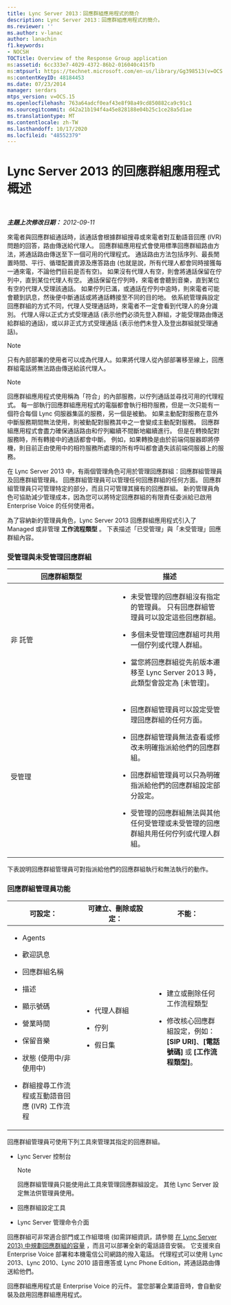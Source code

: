 ```yaml
---
title: Lync Server 2013：回應群組應用程式的簡介
description: Lync Server 2013：回應群組應用程式的簡介。
ms.reviewer: ''
ms.author: v-lanac
author: lanachin
f1.keywords:
- NOCSH
TOCTitle: Overview of the Response Group application
ms:assetid: 6cc333e7-4029-4372-86b2-016040c415fb
ms:mtpsurl: https://technet.microsoft.com/en-us/library/Gg398513(v=OCS.15)
ms:contentKeyID: 48184453
ms.date: 07/23/2014
manager: serdars
mtps_version: v=OCS.15
ms.openlocfilehash: 763a64adcf0eaf43e8f98a49cd850882ca9c91c1
ms.sourcegitcommit: d42a21b194f4a45e828188e04b25c1ce28a5d1ae
ms.translationtype: MT
ms.contentlocale: zh-TW
ms.lasthandoff: 10/17/2020
ms.locfileid: "48552379"
---
```

# <a name="overview-of-the-response-group-application-in-lync-server-2013"></a>Lync Server 2013 的回應群組應用程式概述

<div data-xmlns="http://www.w3.org/1999/xhtml">

<div class="topic" data-xmlns="http://www.w3.org/1999/xhtml" data-msxsl="urn:schemas-microsoft-com:xslt" data-cs="https://msdn.microsoft.com/">

<div data-asp="https://msdn2.microsoft.com/asp">



</div>

<div id="mainSection">

<div id="mainBody">

<span> </span>

_**主題上次修改日期：** 2012-09-11_

來電者與回應群組通話時，該通話會根據群組搜尋或來電者對互動語音回應 (IVR) 問題的回答，路由傳送給代理人。 回應群組應用程式會使用標準回應群組路由方法，將通話路由傳送至下一個可用的代理程式。 通話路由方法包括序列、最長閒置時間、平行、循環配置資源及應答路由 (也就是說，所有代理人都會同時接獲每一通來電，不論他們目前是否有空)。 如果沒有代理人有空，則會將通話保留在佇列中，直到某位代理人有空。 通話保留在佇列時，來電者會聽到音樂，直到某位有空的代理人受理該通話。 如果佇列已滿，或通話在佇列中逾時，則來電者可能會聽到訊息，然後便中斷通話或將通話轉接至不同的目的地。 依系統管理員設定回應群組的方式不同，代理人受理通話時，來電者不一定會看到代理人的身分識別。 代理人得以正式方式受理通話 (表示他們必須先登入群組，才能受理路由傳送給群組的通話)，或以非正式方式受理通話 (表示他們未登入及登出群組就受理通話)。

<div>


> [!NOTE]  
> 只有內部部署的使用者可以成為代理人。如果將代理人從內部部署移至線上，回應群組電話將無法路由傳送給該代理人。



</div>

<div>


> [!NOTE]  
> 回應群組應用程式使用稱為「符合」的內部服務，以佇列通話並尋找可用的代理程式。 每一部執行回應群組應用程式的電腦都會執行相符服務，但是一次只能有一個符合每個 Lync 伺服器集區的服務，另一個是被動。 如果主動配對服務在意外中斷服務期間無法使用，則被動配對服務其中之一會變成主動配對服務。 回應群組應用程式會盡力確保通話路由和佇列繼續不間斷地繼續進行。 但是在轉換配對服務時，所有轉接中的通話都會中斷。 例如，如果轉換是由於前端伺服器即將停機，則目前正由使用中的相符服務所處理的所有呼叫都會遺失該前端伺服器上的服務。



</div>

在 Lync Server 2013 中，有兩個管理角色可用於管理回應群組：回應群組管理員及回應群組管理員。 回應群組管理員可以管理任何回應群組的任何方面。 回應群組管理員只可管理特定的部分，而且只可管理其擁有的回應群組。 新的管理員角色可協助減少管理成本，因為您可以將特定回應群組的有限責任委派給已啟用 Enterprise Voice 的任何使用者。

為了容納新的管理員角色，Lync Server 2013 回應群組應用程式引入了 Managed 或非管理 **工作流程類型** 。 下表描述「已受管理」與「未受管理」回應群組內容。

### <a name="managed-and-unmanaged-response-groups"></a>受管理與未受管理回應群組

<table>
<colgroup>
<col style="width: 50%" />
<col style="width: 50%" />
</colgroup>
<thead>
<tr class="header">
<th>回應群組類型</th>
<th>描述</th>
</tr>
</thead>
<tbody>
<tr class="odd">
<td><p>非 託管</p></td>
<td><ul>
<li><p>未受管理的回應群組沒有指定的管理員。 只有回應群組管理員可以設定這些回應群組。</p></li>
<li><p>多個未受管理回應群組可共用一個佇列或代理人群組。</p></li>
<li><p>當您將回應群組從先前版本遷移至 Lync Server 2013 時，此類型會設定為 [未管理]。</p></li>
</ul></td>
</tr>
<tr class="even">
<td><p>受管理</p></td>
<td><ul>
<li><p>回應群組管理員可以設定受管理回應群組的任何方面。</p></li>
<li><p>回應群組管理員無法查看或修改未明確指派給他們的回應群組。</p></li>
<li><p>回應群組管理員可以只為明確指派給他們的回應群組設定部分設定。</p></li>
<li><p>受管理的回應群組無法與其他任何受管理或未受管理的回應群組共用任何佇列或代理人群組。</p></li>
</ul></td>
</tr>
</tbody>
</table>


下表說明回應群組管理員可對指派給他們的回應群組執行和無法執行的動作。

### <a name="response-group-manager-capabilities"></a>回應群組管理員功能

<table>
<colgroup>
<col style="width: 33%" />
<col style="width: 33%" />
<col style="width: 33%" />
</colgroup>
<thead>
<tr class="header">
<th>可設定：</th>
<th>可建立、刪除或設定：</th>
<th>不能：</th>
</tr>
</thead>
<tbody>
<tr class="odd">
<td><ul>
<li><p>Agents</p></li>
<li><p>歡迎訊息</p></li>
<li><p>回應群組名稱</p></li>
<li><p>描述</p></li>
<li><p>顯示號碼</p></li>
<li><p>營業時間</p></li>
<li><p>保留音樂</p></li>
<li><p>狀態 (使用中/非使用中)</p></li>
<li><p>群組搜尋工作流程或互動語音回應 (IVR) 工作流程</p></li>
</ul></td>
<td><ul>
<li><p>代理人群組</p></li>
<li><p>佇列</p></li>
<li><p>假日集</p></li>
</ul></td>
<td><ul>
<li><p>建立或刪除任何工作流程類型</p></li>
<li><p>修改核心回應群組設定，例如：<strong>[SIP URI]</strong>、<strong>[電話號碼]</strong> 或 <strong>[工作流程類型]</strong>。</p></li>
</ul></td>
</tr>
</tbody>
</table>


回應群組管理員可使用下列工具來管理其指定的回應群組。

  - Lync Server 控制台
    
    <div>
    

    > [!NOTE]  
    > 回應群組管理員只能使用此工具來管理回應群組設定。 其他 Lync Server 設定無法供管理員使用。

    
    </div>

  - 回應群組設定工具

  - Lync Server 管理命令介面

回應群組可非常適合部門或工作組環境 (如需詳細資訊，請參閱 [在 Lync Server 2013) 中規劃回應群組的容量](lync-server-2013-capacity-planning-for-response-group.md) ，而且可以部署全新的電話語音安裝。 它支援來自 Enterprise Voice 部署和本機電信公司網路的撥入電話。 代理程式可以使用 Lync 2013、Lync 2010、Lync 2010 語音應答或 Lync Phone Edition，將通話路由傳送給他們。

回應群組應用程式是 Enterprise Voice 的元件。 當您部署企業語音時，會自動安裝及啟用回應群組應用程式。

</div>

<span> </span>

</div>

</div>

</div>

